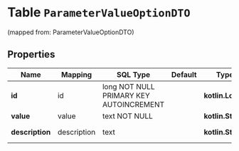 
# Table `ParameterValueOptionDTO`
(mapped from: ParameterValueOptionDTO)

## Properties
Name | Mapping | SQL Type | Default | Type | Description | Notes
---- | ------- | -------- | ------- | ---- | ----------- | -----
**id** | id | long NOT NULL PRIMARY KEY AUTOINCREMENT |  | **kotlin.Long** | Идентификатор значения. | 
**value** | value | text NOT NULL |  | **kotlin.String** | Значение. | 
**description** | description | text |  | **kotlin.String** | Описание значения. |  [optional]





